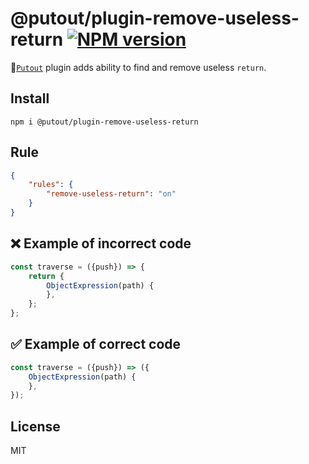 # @putout/plugin-remove-useless-return [![NPM version][NPMIMGURL]][NPMURL]

[NPMIMGURL]: https://img.shields.io/npm/v/@putout/plugin-remove-useless-return.svg?style=flat&longCache=true
[NPMURL]: https://npmjs.org/package/@putout/plugin-remove-useless-return"npm"

🐊[`Putout`](https://github.com/coderaiser/putout) plugin adds ability to find and remove useless `return`.

## Install

```
npm i @putout/plugin-remove-useless-return
```

## Rule

```json
{
    "rules": {
        "remove-useless-return": "on"
    }
}
```

## ❌ Example of incorrect code

```js
const traverse = ({push}) => {
    return {
        ObjectExpression(path) {
        },
    };
};
```

## ✅ Example of correct code

```js
const traverse = ({push}) => ({
    ObjectExpression(path) {
    },
});
```

## License

MIT
